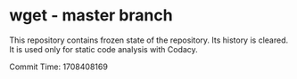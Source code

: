 # wget - master branch

This repository contains frozen state of the repository.
Its history is cleared. It is used only for static code
analysis with Codacy.

Commit Time: 1708408169